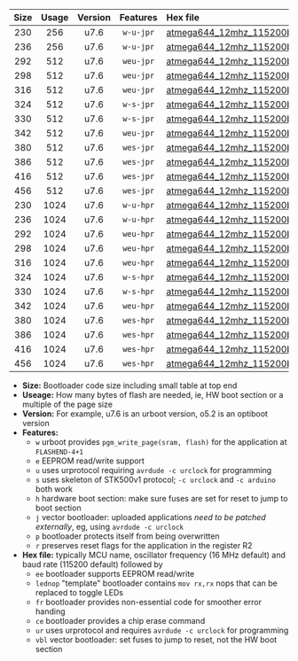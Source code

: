 |Size|Usage|Version|Features|Hex file|
|:-:|:-:|:-:|:-:|:--|
|230|256|u7.6|`w-u-jpr`|[atmega644_12mhz_115200bps_ur_vbl.hex](https://raw.githubusercontent.com/stefanrueger/urboot/main/atmega644_12mhz_115200bps_ur_vbl.hex)|
|236|256|u7.6|`w-u-jpr`|[atmega644_12mhz_115200bps_lednop_ur_vbl.hex](https://raw.githubusercontent.com/stefanrueger/urboot/main/atmega644_12mhz_115200bps_lednop_ur_vbl.hex)|
|292|512|u7.6|`weu-jpr`|[atmega644_12mhz_115200bps_ee_ur_vbl.hex](https://raw.githubusercontent.com/stefanrueger/urboot/main/atmega644_12mhz_115200bps_ee_ur_vbl.hex)|
|298|512|u7.6|`weu-jpr`|[atmega644_12mhz_115200bps_ee_lednop_ur_vbl.hex](https://raw.githubusercontent.com/stefanrueger/urboot/main/atmega644_12mhz_115200bps_ee_lednop_ur_vbl.hex)|
|316|512|u7.6|`weu-jpr`|[atmega644_12mhz_115200bps_ee_lednop_fr_ur_vbl.hex](https://raw.githubusercontent.com/stefanrueger/urboot/main/atmega644_12mhz_115200bps_ee_lednop_fr_ur_vbl.hex)|
|324|512|u7.6|`w-s-jpr`|[atmega644_12mhz_115200bps_vbl.hex](https://raw.githubusercontent.com/stefanrueger/urboot/main/atmega644_12mhz_115200bps_vbl.hex)|
|330|512|u7.6|`w-s-jpr`|[atmega644_12mhz_115200bps_lednop_vbl.hex](https://raw.githubusercontent.com/stefanrueger/urboot/main/atmega644_12mhz_115200bps_lednop_vbl.hex)|
|342|512|u7.6|`weu-jpr`|[atmega644_12mhz_115200bps_ee_lednop_fr_ce_ur_vbl.hex](https://raw.githubusercontent.com/stefanrueger/urboot/main/atmega644_12mhz_115200bps_ee_lednop_fr_ce_ur_vbl.hex)|
|380|512|u7.6|`wes-jpr`|[atmega644_12mhz_115200bps_ee_vbl.hex](https://raw.githubusercontent.com/stefanrueger/urboot/main/atmega644_12mhz_115200bps_ee_vbl.hex)|
|386|512|u7.6|`wes-jpr`|[atmega644_12mhz_115200bps_ee_lednop_vbl.hex](https://raw.githubusercontent.com/stefanrueger/urboot/main/atmega644_12mhz_115200bps_ee_lednop_vbl.hex)|
|416|512|u7.6|`wes-jpr`|[atmega644_12mhz_115200bps_ee_lednop_fr_vbl.hex](https://raw.githubusercontent.com/stefanrueger/urboot/main/atmega644_12mhz_115200bps_ee_lednop_fr_vbl.hex)|
|456|512|u7.6|`wes-jpr`|[atmega644_12mhz_115200bps_ee_lednop_fr_ce_vbl.hex](https://raw.githubusercontent.com/stefanrueger/urboot/main/atmega644_12mhz_115200bps_ee_lednop_fr_ce_vbl.hex)|
|230|1024|u7.6|`w-u-hpr`|[atmega644_12mhz_115200bps_ur.hex](https://raw.githubusercontent.com/stefanrueger/urboot/main/atmega644_12mhz_115200bps_ur.hex)|
|236|1024|u7.6|`w-u-hpr`|[atmega644_12mhz_115200bps_lednop_ur.hex](https://raw.githubusercontent.com/stefanrueger/urboot/main/atmega644_12mhz_115200bps_lednop_ur.hex)|
|292|1024|u7.6|`weu-hpr`|[atmega644_12mhz_115200bps_ee_ur.hex](https://raw.githubusercontent.com/stefanrueger/urboot/main/atmega644_12mhz_115200bps_ee_ur.hex)|
|298|1024|u7.6|`weu-hpr`|[atmega644_12mhz_115200bps_ee_lednop_ur.hex](https://raw.githubusercontent.com/stefanrueger/urboot/main/atmega644_12mhz_115200bps_ee_lednop_ur.hex)|
|316|1024|u7.6|`weu-hpr`|[atmega644_12mhz_115200bps_ee_lednop_fr_ur.hex](https://raw.githubusercontent.com/stefanrueger/urboot/main/atmega644_12mhz_115200bps_ee_lednop_fr_ur.hex)|
|324|1024|u7.6|`w-s-hpr`|[atmega644_12mhz_115200bps.hex](https://raw.githubusercontent.com/stefanrueger/urboot/main/atmega644_12mhz_115200bps.hex)|
|330|1024|u7.6|`w-s-hpr`|[atmega644_12mhz_115200bps_lednop.hex](https://raw.githubusercontent.com/stefanrueger/urboot/main/atmega644_12mhz_115200bps_lednop.hex)|
|342|1024|u7.6|`weu-hpr`|[atmega644_12mhz_115200bps_ee_lednop_fr_ce_ur.hex](https://raw.githubusercontent.com/stefanrueger/urboot/main/atmega644_12mhz_115200bps_ee_lednop_fr_ce_ur.hex)|
|380|1024|u7.6|`wes-hpr`|[atmega644_12mhz_115200bps_ee.hex](https://raw.githubusercontent.com/stefanrueger/urboot/main/atmega644_12mhz_115200bps_ee.hex)|
|386|1024|u7.6|`wes-hpr`|[atmega644_12mhz_115200bps_ee_lednop.hex](https://raw.githubusercontent.com/stefanrueger/urboot/main/atmega644_12mhz_115200bps_ee_lednop.hex)|
|416|1024|u7.6|`wes-hpr`|[atmega644_12mhz_115200bps_ee_lednop_fr.hex](https://raw.githubusercontent.com/stefanrueger/urboot/main/atmega644_12mhz_115200bps_ee_lednop_fr.hex)|
|456|1024|u7.6|`wes-hpr`|[atmega644_12mhz_115200bps_ee_lednop_fr_ce.hex](https://raw.githubusercontent.com/stefanrueger/urboot/main/atmega644_12mhz_115200bps_ee_lednop_fr_ce.hex)|

- **Size:** Bootloader code size including small table at top end
- **Useage:** How many bytes of flash are needed, ie, HW boot section or a multiple of the page size
- **Version:** For example, u7.6 is an urboot version, o5.2 is an optiboot version
- **Features:**
  + `w` urboot provides `pgm_write_page(sram, flash)` for the application at `FLASHEND-4+1`
  + `e` EEPROM read/write support
  + `u` uses urprotocol requiring `avrdude -c urclock` for programming
  + `s` uses skeleton of STK500v1 protocol; `-c urclock` and `-c arduino` both work
  + `h` hardware boot section: make sure fuses are set for reset to jump to boot section
  + `j` vector bootloader: uploaded applications *need to be patched externally*, eg, using `avrdude -c urclock`
  + `p` bootloader protects itself from being overwritten
  + `r` preserves reset flags for the application in the register R2
- **Hex file:** typically MCU name, oscillator frequency (16 MHz default) and baud rate (115200 default) followed by
  + `ee` bootloader supports EEPROM read/write
  + `lednop` "template" bootloader contains `mov rx,rx` nops that can be replaced to toggle LEDs
  + `fr` bootloader provides non-essential code for smoother error handing
  + `ce` bootloader provides a chip erase command
  + `ur` uses urprotocol and requires `avrdude -c urclock` for programming
  + `vbl` vector bootloader: set fuses to jump to reset, not the HW boot section
